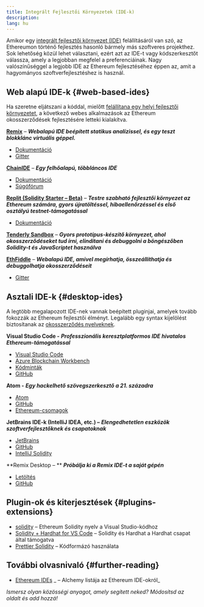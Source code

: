 ```yaml
---
title: Integrált Fejlesztői Környezetek (IDE-k)
description:
lang: hu
---
```


Amikor egy [integrált fejlesztői környezet (IDE)](https://wikipedia.org/wiki/Integrated_development_environment) felállításáról van szó, az Ethereumon történő fejlesztés hasonló bármely más szoftveres projekthez. Sok lehetőség közül lehet választani, ezért azt az IDE-t vagy kódszerkesztőt válassza, amely a legjobban megfelel a preferenciáinak. Nagy valószínűséggel a legjobb IDE az Ethereum fejlesztéséhez éppen az, amit a hagyományos szoftverfejlesztéshez is használ.

## Web alapú IDE-k {#web-based-ides}

Ha szeretne eljátszani a kóddal, mielőtt [felállítana egy helyi fejlesztői környezetet](/developers/local-environment/), a következő webes alkalmazások az Ethereum okosszerződések fejlesztésére letteki kialakítva.

**[Remix](https://remix.ethereum.org/)** – **_Webalapú IDE beépített statikus analízissel, és egy teszt blokklánc virtuális géppel._**

- [Dokumentáció](https://remix-ide.readthedocs.io/en/latest/#)
- [Gitter](https://gitter.im/ethereum/remix)

**[ChainIDE](https://chainide.com/)** – **_Egy felhőalapú, többláncos IDE_**

- [Dokumentáció](https://chainide.gitbook.io/chainide-english-1/)
- [Súgófórum](https://forum.chainide.com/)

**[Replit (Solidity Starter – Beta)](https://replit.com/@replit/Solidity-starter-beta)** – **_Testre szabható fejlesztői környezet az Ethereum számára, gyors újratöltéssel, hibaellenőrzéssel és első osztályú testnet-támogatással_**

- [Dokumentáció](https://docs.replit.com/)

**[Tenderly Sandbox](https://sandbox.tenderly.co/)** – **_Gyors prototípus-készítő környezet, ahol okosszerződéseket tud írni, elindítani és debuggolni a böngészőben Solidity-t és JavaScriptet használva_**

**[EthFiddle](https://ethfiddle.com/)** – **_Webalapú IDE, amivel megírhatja, összeállíthatja és debuggolhatja okosszerződéseit_**

- [Gitter](https://gitter.im/loomnetwork/ethfiddle)

## Asztali IDE-k {#desktop-ides}

A legtöbb megalapozott IDE-nek vannak beépített pluginjai, amelyek tovább fokozzák az Ethereum fejlesztői élményt. Legalább egy syntax kijelölést biztosítanak az [okosszerződés nyelveknek](/developers/docs/smart-contracts/languages/).

**Visual Studio Code -** **_Professzionális keresztplatformos IDE hivatalos Ethereum-támogatással_**

- [Visual Studio Code](https://code.visualstudio.com/)
- [Azure Blockchain Workbench](https://azuremarketplace.microsoft.com/en-us/marketplace/apps/microsoft-azure-blockchain.azure-blockchain-workbench?tab=Overview)
- [Kódminták](https://github.com/Azure-Samples/blockchain/blob/master/blockchain-workbench/application-and-smart-contract-samples/readme.md)
- [GitHub](https://github.com/microsoft/vscode)

**Atom -** **_Egy hackelhető szövegszerkesztő a 21. századra_**

- [Atom](https://atom.io/)
- [GitHub](https://github.com/atom)
- [Ethereum-csomagok](https://atom.io/packages/search?utf8=%E2%9C%93&q=keyword%3Aethereum&commit=Search)

**JetBrains IDE-k (IntelliJ IDEA, etc.) –** **_Elengedhetetlen eszközök szoftverfejlesztőknek és csapatoknak_**

- [JetBrains](https://www.jetbrains.com/)
- [GitHub](https://github.com/JetBrains)
- [IntelliJ Solidity](https://github.com/intellij-solidity/intellij-solidity/)

**Remix Desktop – ** **_Próbálja ki a Remix IDE-t a saját gépén_**

- [Letöltés](https://github.com/ethereum/remix-desktop/releases)
- [GitHub](https://github.com/ethereum/remix-desktop)

## Plugin-ok és kiterjesztések {#plugins-extensions}

- [solidity](https://marketplace.visualstudio.com/items?itemName=JuanBlanco.solidity) – Ethereum Solidity nyelv a Visual Studio-kódhoz
- [Solidity + Hardhat for VS Code](https://marketplace.visualstudio.com/items?itemName=NomicFoundation.hardhat-solidity) – Solidity és Hardhat a Hardhat csapat által támogatva
- [Prettier Solidity](https://github.com/prettier-solidity/prettier-plugin-solidity) – Kódformázó használata

## További olvasnivaló {#further-reading}

- [Ethereum IDEs](https://www.alchemy.com/list-of/web3-ides-on-ethereum) _ – Alchemy listája az Ethereum IDE-okról_

_Ismersz olyan közösségi anyagot, amely segített neked? Módosítsd az oldalt és add hozzá!_
